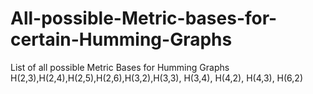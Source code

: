 # All-possible-Metric-bases-for-certain-Humming-Graphs
List of  all possible  Metric Bases for Humming Graphs  H(2,3),H(2,4),H(2,5),H(2,6),H(3,2),H(3,3), H(3,4), H(4,2), H(4,3), H(6,2)
